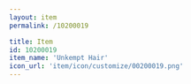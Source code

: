 ```yaml
---
layout: item
permalink: /10200019

title: Item
id: 10200019
item_name: 'Unkempt Hair'
icon_url: 'item/icon/customize/00200019.png'
---
```

